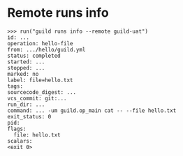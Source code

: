 # Remote runs info

    >>> run("guild runs info --remote guild-uat")
    id: ...
    operation: hello-file
    from: .../hello/guild.yml
    status: completed
    started: ...
    stopped: ...
    marked: no
    label: file=hello.txt
    tags:
    sourcecode_digest: ...
    vcs_commit: git:...
    run_dir: ...
    command: ... -um guild.op_main cat -- --file hello.txt
    exit_status: 0
    pid:
    flags:
      file: hello.txt
    scalars:
    <exit 0>
